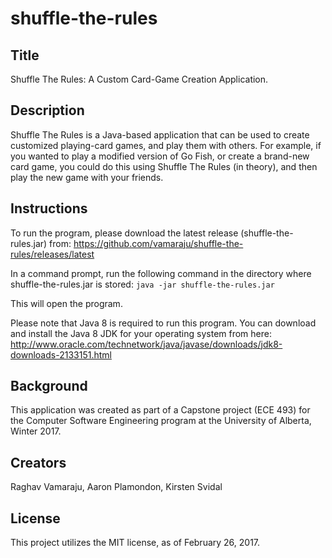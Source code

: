 # shuffle-the-rules

## Title
Shuffle The Rules: A Custom Card-Game Creation Application. 

## Description
Shuffle The Rules is a Java-based application that can be used to create customized playing-card games, and play them with others. For example, if you wanted to play a modified version of Go Fish, or create a brand-new card game, you could do this using Shuffle The Rules (in theory), and then play the new game with your friends.

## Instructions
To run the program, please download the latest release (shuffle-the-rules.jar) from:
<https://github.com/vamaraju/shuffle-the-rules/releases/latest>

In a command prompt, run the following command in the directory where shuffle-the-rules.jar is stored:
`java -jar shuffle-the-rules.jar`

This will open the program.

Please note that Java 8 is required to run this program. You can download and install the Java 8 JDK for your operating system from here:
<http://www.oracle.com/technetwork/java/javase/downloads/jdk8-downloads-2133151.html>


## Background
This application was created as part of a Capstone project (ECE 493) for the Computer Software Engineering program at the University of Alberta, Winter 2017. 

## Creators
Raghav Vamaraju, Aaron Plamondon, Kirsten Svidal

## License
This project utilizes the MIT license, as of February 26, 2017.

